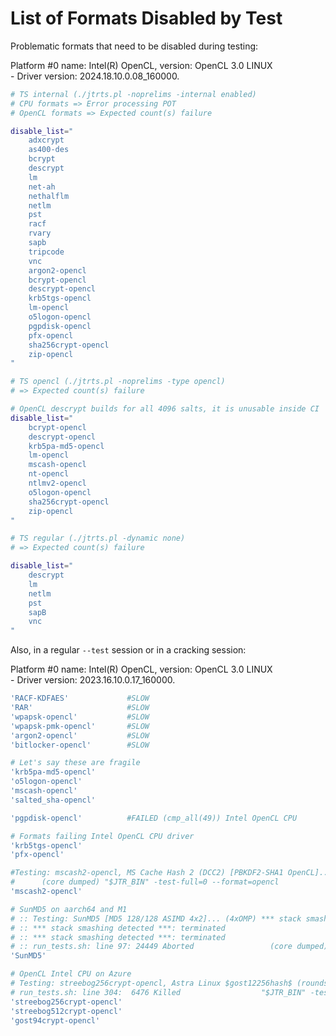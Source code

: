 # List of Formats Disabled by Test

Problematic formats that need to be disabled during testing:

Platform #0 name: Intel(R) OpenCL, version: OpenCL 3.0 LINUX\
\- Driver version: 2024.18.10.0.08_160000.

```bash
# TS internal (./jtrts.pl -noprelims -internal enabled)
# CPU formats => Error processing POT
# OpenCL formats => Expected count(s) failure

disable_list="
    adxcrypt
    as400-des
    bcrypt
    descrypt
    lm
    net-ah
    nethalflm
    netlm
    pst
    racf
    rvary
    sapb
    tripcode
    vnc
    argon2-opencl
    bcrypt-opencl
    descrypt-opencl
    krb5tgs-opencl
    lm-opencl
    o5logon-opencl
    pgpdisk-opencl
    pfx-opencl
    sha256crypt-opencl
    zip-opencl
"
```

```bash
# TS opencl (./jtrts.pl -noprelims -type opencl)
# => Expected count(s) failure

# OpenCL descrypt builds for all 4096 salts, it is unusable inside CI
disable_list="
    bcrypt-opencl
    descrypt-opencl
    krb5pa-md5-opencl
    lm-opencl
    mscash-opencl
    nt-opencl
    ntlmv2-opencl
    o5logon-opencl
    sha256crypt-opencl
    zip-opencl
"
```

```bash
# TS regular (./jtrts.pl -dynamic none)
# => Expected count(s) failure

disable_list="
    descrypt
    lm
    netlm
    pst
    sapB
    vnc
"
```

Also, in a regular `--test` session or in a cracking session:

Platform #0 name: Intel(R) OpenCL, version: OpenCL 3.0 LINUX\
\- Driver version: 2023.16.10.0.17_160000.

```bash
'RACF-KDFAES'             #SLOW
'RAR'                     #SLOW
'wpapsk-opencl'           #SLOW
'wpapsk-pmk-opencl'       #SLOW
'argon2-opencl'           #SLOW
'bitlocker-opencl'        #SLOW

# Let's say these are fragile
'krb5pa-md5-opencl'
'o5logon-opencl'
'mscash-opencl'
'salted_sha-opencl'

'pgpdisk-opencl'          #FAILED (cmp_all(49)) Intel OpenCL CPU

# Formats failing Intel OpenCL CPU driver
'krb5tgs-opencl'
'pfx-opencl'

#Testing: mscash2-opencl, MS Cache Hash 2 (DCC2) [PBKDF2-SHA1 OpenCL]... run_tests.sh: line 304:  6634 Segmentation fault
#      (core dumped) "$JTR_BIN" -test-full=0 --format=opencl
'mscash2-opencl'

# SunMD5 on aarch64 and M1
# :: Testing: SunMD5 [MD5 128/128 ASIMD 4x2]... (4xOMP) *** stack smashing detected ***: terminated
# :: *** stack smashing detected ***: terminated
# :: *** stack smashing detected ***: terminated
# :: run_tests.sh: line 97: 24449 Aborted                 (core dumped) "$JTR_BIN" -test-full=0 --format=cpu
'SunMD5'

# OpenCL Intel CPU on Azure
# Testing: streebog256crypt-opencl, Astra Linux $gost12256hash$ (rounds=5000) [GOST R 34.11-2012 OpenCL]...
# run_tests.sh: line 304:  6476 Killed                  "$JTR_BIN" -test-full=0 --format=opencl
'streebog256crypt-opencl'
'streebog512crypt-opencl'
'gost94crypt-opencl'
```
